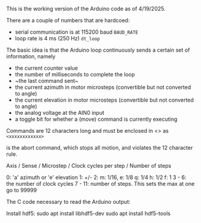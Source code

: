 This is the working version of the Arduino code as of 4/19/2025.  

There are a couple of numbers that are hardcoed:
- serial communication is at 115200 baud `BAUD_RATE`
- loop rate is 4 ms (250 Hz) `dt_loop`

The basic idea is that the Arduino loop continuously sends a certain set of information, namely
- the current counter value
- the number of milliseconds to complete the loop
- ~the last command sent~
- the current azimuth in motor microsteps (convertible but not converted to angle)
- the current elevation in motor microsteps (convertible but not converted to angle)
- the analog voltage at the AIN0 input
- a toggle bit for whether a (move) command is currently executing

Commands are 12 characters long and must be enclosed in <> as `<xxxxxxxxxxxx>`

<X> is the abort command, which stops all motion, and violates the 12 character rule.

Axis / Sense / Microstep / Clock cycles per step / Number of steps

0: 'a' azimuth or 'e' elevation
1: +/-
2: m: 1/16, e: 1/8 q: 1/4 h: 1/2 f: 1
3 - 6: the number of clock cycles 
7 - 11: number of steps.  This sets the max at one go to 99999

The C code necessary to read the Arduino output:

Install hdf5:
sudo apt install libhdf5-dev
sudo apt install hdf5-tools





